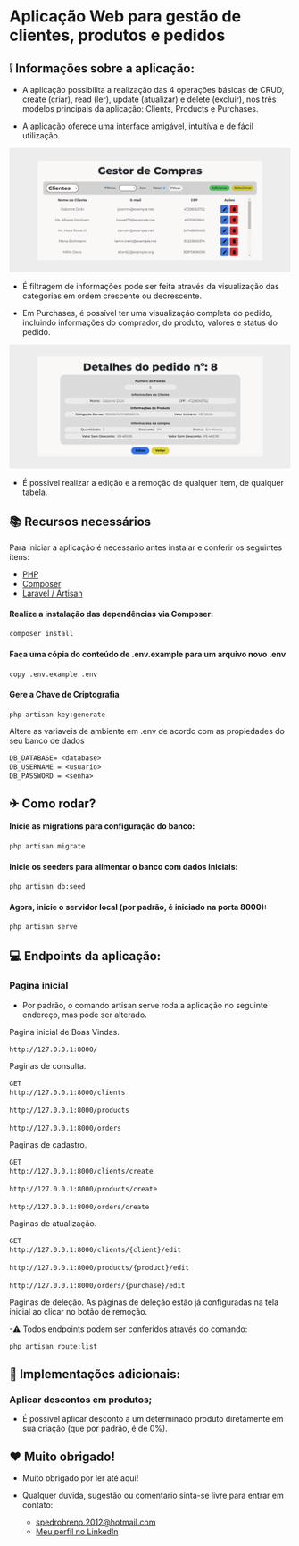 # Aplicação Web para gestão de clientes, produtos e pedidos

## ❕ Informações sobre a aplicação:

- A aplicação possibilita a realização das 4 operações básicas de CRUD, create (criar), read (ler), update (atualizar) e delete (excluir), nos três modelos principais da aplicação: Clients, Products e Purchases.

- A aplicação oferece uma interface amigável, intuitíva e de fácil utilização.

![Tela inicial](public/images/tela-inicial.png)

- É filtragem de informações pode ser feita através da visualização das categorias em ordem crescente ou decrescente.

- Em Purchases, é possível ter uma visualização completa do pedido, incluindo informações do comprador, do produto, valores e status do pedido.

![Informações do Pedido_](public/images/info-pedidos.png)

- É possivel realizar a edição e a remoção de qualquer item, de qualquer tabela.

## 📚 Recursos necessários

Para iniciar a aplicação é necessario antes instalar e conferir os seguintes itens:

-   [PHP ](https://www.php.net/downloads.php)
-   [Composer](https://getcomposer.org)
-   [ Laravel / Artisan](https://laravel.com/docs/10.x)

#### Realize a instalação das dependências via Composer:

```sh
composer install
```
#### Faça uma cópia do conteúdo de .env.example para um arquivo novo .env

```sh
copy .env.example .env
```
#### Gere a Chave de Criptografia

```sh
php artisan key:generate
```

Altere as variaveis de ambiente em .env de acordo com as propiedades do seu banco de dados

```properties
DB_DATABASE= <database>
DB_USERNAME = <usuario>
DB_PASSWORD = <senha>
```

## ✈ Como rodar?

#### Inicie as migrations para configuração do banco:

```sh
php artisan migrate
```

#### Inicie os seeders para alimentar o banco com dados iniciais:

```sh
php artisan db:seed
```

#### Agora, inicie o servidor local (por padrão, é iniciado na porta 8000):

```sh
php artisan serve
```

## 💻 Endpoints da aplicação:

### Pagina inicial

- Por padrão, o comando artisan serve roda a aplicação no seguinte endereço, mas pode ser alterado.

Pagina inicial de Boas Vindas.
```
http://127.0.0.1:8000/
```

Paginas de consulta.
```
GET
http://127.0.0.1:8000/clients

http://127.0.0.1:8000/products

http://127.0.0.1:8000/orders
```

Paginas de cadastro.
```
GET
http://127.0.0.1:8000/clients/create

http://127.0.0.1:8000/products/create

http://127.0.0.1:8000/orders/create
```

Paginas de atualização.
```
GET
http://127.0.0.1:8000/clients/{client}/edit

http://127.0.0.1:8000/products/{product}/edit

http://127.0.0.1:8000/orders/{purchase}/edit
```

Paginas de deleção.
As páginas de deleção estão já configuradas na tela inicial ao clicar no botão de remoção.

-⚠ Todos endpoints podem ser conferidos através do comando:

```sh
php artisan route:list
```

## 🤩 Implementações adicionais:

### Aplicar descontos em produtos;

- É possivel aplicar desconto a um determinado produto diretamente em sua criação (que por padrão, é de 0%).

## ❤ Muito obrigado! 

- Muito obrigado por ler até aqui!

- Qualquer duvida, sugestão ou comentario sinta-se livre para entrar em contato:
    - spedrobreno.2012@hotmail.com
    - [Meu perfil no LinkedIn](www.linkedin.com/in/pp-oliveira)
